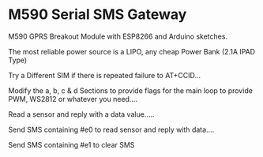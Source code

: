 # M590 Serial SMS Gateway
M590 GPRS Breakout Module with ESP8266 and Arduino sketches.

The most reliable power source is a LIPO, any cheap Power Bank (2.1A IPAD Type)

Try a Different SIM if there is repeated failure to AT+CCID...

Modify the a, b, c & d Sections to provide flags for the main loop
to provide PWM, WS2812 or whatever you need....

Read a sensor and reply with a data value.....

Send SMS containing #e0 to read sensor and reply with data.... 

Send SMS containing #e1 to clear SMS
